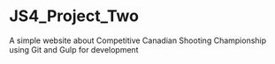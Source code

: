 # JS4_Project_Two
A simple website about Competitive Canadian Shooting Championship using Git and Gulp for development
